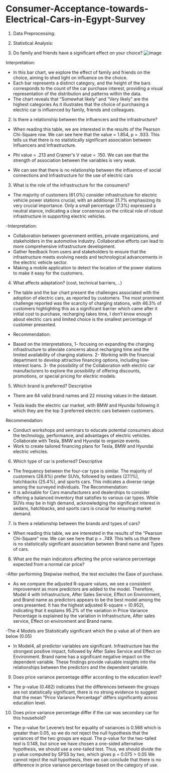 # Consumer-Acceptance-towards-Electrical-Cars-in-Egypt-Survey
1.	Data Preprocessing:

2.	Statistical Analysis:
1.	Do family and friends have a significant effect on your choice?
![image](https://github.com/mahmedkhweled/Consumer-Acceptance-towards-Electrical-Cars-in-Egypt-Survey/assets/Picture1.png)

  
Interpretation:

- In this bar chart, we explore the effect of family and friends on the choice, aiming to shed light on influence on the choice.
- Each bar represents a distinct category, and the height of the bars corresponds to the count of the car purchase interest, providing a visual representation of the distribution and patterns within the data.
- The chart reveals that “Somewhat likely” and “Very likely” are the highest categories
As it illustrates that the choice of purchasing a electric car is influenced by family, friends and colleagues.


2.	Is there a relationship between the influencers and the infrastructure?
   
- When reading this table, we are interested in the results of the Pearson Chi-Square row. We can see here that the value = 1.854, p = .933. This tells us that there is no statistically significant association between Influencers and Infrastructure.

 
- Phi value = .213 and Cramer's V value = .150. We can see that the strength of association between the variables is very weak.
- We can see that there is no relationship between the influence of social connections and Infrastructure for the use of electric cars
3.	What is the role of the infrastructure for the consumers? 
 
 

- The majority of customers (61.0%) consider infrastructure for electric vehicle power stations crucial, with an additional 31.7% emphasizing its very crucial importance. Only a small percentage (7.3%) expressed a neutral stance, indicating a clear consensus on the critical role of robust infrastructure in supporting electric vehicles.

-Interpretation:
- Collaboration between government entities, private organizations, and stakeholders in the automotive industry. Collaborative efforts can lead to more comprehensive infrastructure development.
- Gather feedback from users and stakeholders to ensure that the infrastructure meets evolving needs and technological advancements in the electric vehicle sector.
- Making a mobile application to detect the location of the power stations to make it easy for the customers.

4.	What affects adaptation? (cost, technical barriers,  ..) 
 

 

- The table and the bar chart present the challenges associated with the adoption of electric cars, as reported by customers. The most prominent challenge reported was the scarcity of charging stations, with 46.3% of customers highlighting this as a significant barrier which came after it initial cost to purchase, recharging takes time, I don’t know enough about electric cars and limited choice is the smallest percentage of customer presented.

- Recommendation:
- Based on the interpretations, 
1- focusing on expanding the charging infrastructure to alleviate concerns about recharging time and the limited availability of charging stations.
2- Working with the financial department to develop attractive financing options, including low-interest loans.
3- the possibility of the Collaboration with electric car manufacturers to explore the possibility of offering discounts, promotions, or special pricing for electric models.



5.	Which brand is preferred? Descriptive

 
- There are 64 valid brand names and 22 missing values in the dataset.

 
- Tesla leads the electric car market, with BMW and Hyundai following it which they are the top 3 preferred electric cars between customers.

Recommendation:
- Conduct workshops and seminars to educate potential consumers about the technology, performance, and advantages of electric vehicles. Collaborate with Tesla, BMW and Hyundai to organize events.
- Work to create tailored financing plans for Tesla, BMW and Hyundai electric vehicles.
6.	Which type of car is preferred? Descriptive

 
 

- The frequency between the four-car type is similar. The majority of customers (28.8%) prefer SUVs, followed by sedans (27.1%), hatchbacks (25.4%), and sports cars. This indicates a diverse range among the surveyed individuals. The
Recommendation:
- It is advisable for Cars manufacturers and dealerships to consider offering a balanced inventory that satisfies to various car types. While SUVs may be in high demand, acknowledging the significant interest in sedans, hatchbacks, and sports cars is crucial for ensuring market demand.

7.	Is there a relationship between the brands and types of cars? 
 
- When reading this table, we are interested in the results of the "Pearson Chi-Square" row. We can see here that p = .749. This tells us that there is no statistically significant association between Brand name and Types of cars.


8.	What are the main indicators affecting the price variance percentage expected from a normal car price?
 
-After performing Stepwise method, the test excludes the Ease of purchase. 
 
- As we compare the adjusted R-square values, we see a consistent improvement as more predictors are added to the model. Therefore, Model 4 with Infrastructure, After Sales Service, Effect on Environment, and Brand name as predictors appears to be the best model among the ones presented. It has the highest adjusted R-square = (0.952), indicating that it explains 95.2% of the variation in Price Variance Percentage is explained by the variation in Infrastructure, After sales service, Effect on environment and Brand name.
 

-The 4 Models are Statistically significant which the p value all of them are below (0.05)

 

- In Model4, all predictor variables are significant. Infrastructure has the strongest positive impact, followed by After Sales Service and Effect on Environment. Brand name has a significant negative impact on the dependent variable. These findings provide valuable insights into the relationships between the predictors and the dependent variable.


9.	Does price variance percentage differ according to the education level? 

 

- The p-value (0.482) indicates that the differences between the groups are not statistically significant, there is no strong evidence to suggest that the mean "Price Variance Percentage" differs significantly across education level.


10.	Does price variance percentage differ if the car was secondary car for this household?

 

- The p-value for Levene’s test for equality of variances is 0.566 which is greater than 0.05, so we do not reject the null hypothesis that the variances of the two groups are equal. 
The p-value for the two-tailed test is 0.148, but since we have chosen a one-sided alternative hypothesis, we should use a one-tailed test. Thus, we should divide the p value computed by SPSS by two, which gives p = 0.075 > 0.05 We cannot reject the null hypothesis, then we can conclude that there is no difference in price variance percentage based on the category of use.



